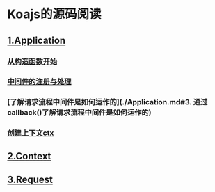 # Koajs的源码阅读

## [1.Application](./Application.md#Koa构造函数Application)

### [从构造函数开始](./Application.md#1.从构造函数开始)

### [中间件的注册与处理](./Application.md#2.中间件的注册与处理，use\(\)方法)

### [了解请求流程中间件是如何运作的](./Application.md#3. 通过callback\(\)了解请求流程中间件是如何运作的)

### [创建上下文ctx](./Application.md#4.创建上下文ctx)

## [2.Context](./Context.md)

## [3.Request](./Request.md)


